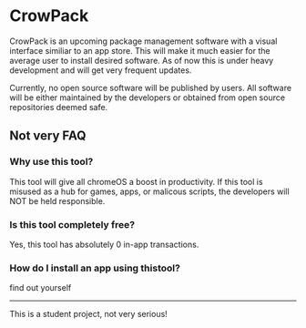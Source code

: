 # CrowPack

CrowPack is an upcoming package management software with a visual interface similiar to an app store. This will make it much easier for the average user to install desired software. As of now this is under heavy development and will get very frequent updates.

Currently, no open source software will be published by users. All software will be either maintained by the developers or obtained from open source repositories deemed safe.

## Not very FAQ

### Why use this tool?

This tool will give all chromeOS a boost in productivity. If this tool is misused as a hub for games, apps, or malicous scripts, the developers will NOT be held responsible.

### Is this tool completely free?

Yes, this tool has absolutely 0 in-app transactions.

### How do I install an app using thistool?
find out yourself


---------------------

This is a student project, not very serious!


